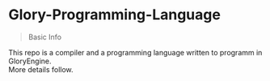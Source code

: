 # Glory-Programming-Language

> Basic Info

This repo is a compiler and a programming language written to programm in GloryEngine.
<br>More details follow.
